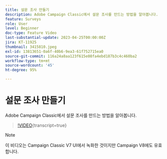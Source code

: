 ```yaml
---
title: 설문 조사 만들기
description: Adobe Campaign Classic에서 설문 조사를 만드는 방법을 알아봅니다.
feature: Surveys
role: User
level: Beginner
doc-type: Feature Video
last-substantial-update: 2023-04-25T00:00:00Z
jira: KT-11925
thumbnail: 3415810.jpeg
exl-id: 13813651-0a6f-40b6-9ea3-61f752715ea0
source-git-commit: 116a24a8aa123f615e08fa4ebd187b3c4c460ba2
workflow-type: tm+mt
source-wordcount: '45'
ht-degree: 95%

---
```


# 설문 조사 만들기

Adobe Campaign Classic에서 설문 조사를 만드는 방법을 알아봅니다.

>[!VIDEO](https://video.tv.adobe.com/v/3415810/?learn=on){transcript=true}

>[!NOTE]
>이 비디오는 Campaign Classic V7 UI에서 녹화한 것이지만 Campaign V8에도 유효합니다.
